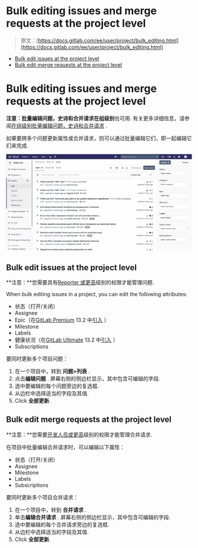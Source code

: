 # Bulk editing issues and merge requests at the project level

> 原文：[https://docs.gitlab.com/ee/user/project/bulk_editing.html](https://docs.gitlab.com/ee/user/project/bulk_editing.html)

*   [Bulk edit issues at the project level](#bulk-edit-issues-at-the-project-level)
*   [Bulk edit merge requests at the project level](#bulk-edit-merge-requests-at-the-project-level)

# Bulk editing issues and merge requests at the project level[](#bulk-editing-issues-and-merge-requests-at-the-project-level "Permalink")

**注意：**批量编辑问题，史诗和合并请求在**组级别**也可用. 有关更多详细信息，请参阅[在组级别批量编辑问题，史诗和合并请求](../group/bulk_editing/index.html) .

如果要跨多个问题更新属性或合并请求，则可以通过批量编辑它们，即一起编辑它们来完成.

[![Bulk editing](img/5b2694c5d35f9fdb42b43bb1f38ec29c.png)](img/bulk-editing_v13_2.png)

## Bulk edit issues at the project level[](#bulk-edit-issues-at-the-project-level "Permalink")

**注意：**您需要具有[Reporter 或更高](../permissions.html)级别的权限才能管理问题.

When bulk editing issues in a project, you can edit the following attributes:

*   状态（打开/关闭）
*   Assignee
*   Epic（在[GitLab Premium](https://about.gitlab.com/pricing/) 13.2 中[引入](https://gitlab.com/gitlab-org/gitlab/-/issues/210470) ）
*   Milestone
*   Labels
*   健康状况（在[GitLab Ultimate](https://about.gitlab.com/pricing/) 13.2 中[引入](https://gitlab.com/gitlab-org/gitlab/-/issues/218395) ）
*   Subscriptions

要同时更新多个项目问题：

1.  在一个项目中，转到 **问题>列表** .
2.  点击**编辑问题** . 屏幕右侧的侧边栏显示，其中包含可编辑的字段.
3.  选中要编辑的每个问题旁边的复选框.
4.  从边栏中选择适当的字段及其值.
5.  Click **全部更新**.

## Bulk edit merge requests at the project level[](#bulk-edit-merge-requests-at-the-project-level "Permalink")

**注意：**您需要[开发人员或更高](../permissions.html)级别的权限才能管理合并请求.

在项目中批量编辑合并请求时，可以编辑以下属性：

*   状态（打开/关闭）
*   Assignee
*   Milestone
*   Labels
*   Subscriptions

要同时更新多个项目合并请求：

1.  在一个项目中，转到 **合并请求** .
2.  单击**编辑合并请求** . 屏幕右侧的侧边栏显示，其中包含可编辑的字段.
3.  选中要编辑的每个合并请求旁边的复选框.
4.  从边栏中选择适当的字段及其值.
5.  Click **全部更新**.